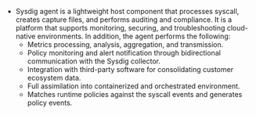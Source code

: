 - Sysdig agent is a lightweight host component that processes syscall, creates capture files, and performs auditing and compliance. It is a platform that supports monitoring, securing, and troubleshooting cloud-native environments. In addition, the agent performs the following:
	- Metrics processing, analysis, aggregation, and transmission.
	- Policy monitoring and alert notification through bidirectional communication with the Sysdig collector.
	- Integration with third-party software for consolidating customer ecosystem data.
	- Full assimilation into containerized and orchestrated environment.
	- Matches runtime policies against the syscall events and generates policy events.